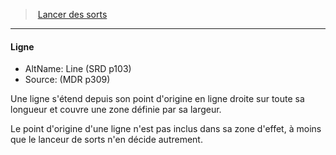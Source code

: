 ﻿---
!GenericItem
Name: Ligne
AltName: Line (SRD p103)
Source: (MDR p309)
Id: spellcasting_hd.md#ligne
ParentLink: spellcasting_hd.md#lancer-des-sorts
ParentName: Lancer des sorts
NameLevel: 4
Attributes: {}
AttributesDictionary: >+
  {}

---
> [Lancer des sorts](hd_spellcasting.md)

---

#### Ligne

- AltName: Line (SRD p103)
- Source: (MDR p309)

Une ligne s'étend depuis son point d'origine en ligne droite sur toute sa longueur et couvre une zone définie par sa largeur.

Le point d'origine d'une ligne n'est pas inclus dans sa zone d'effet, à moins que le lanceur de sorts n'en décide autrement.

